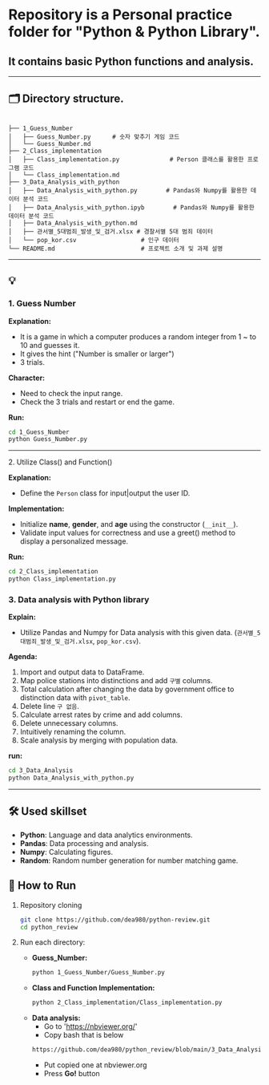 # Repository is a Personal practice folder for "Python & Python Library". 
## It contains basic Python functions and analysis.
---

## 🗂 Directory structure.

```

├── 1_Guess_Number
│   ├── Guess_Number.py      # 숫자 맞추기 게임 코드
│   └── Guess_Number.md
├── 2_Class_implementation
│   ├── Class_implementation.py              # Person 클래스를 활용한 프로그램 코드
│   └── Class_implementation.md            
├── 3_Data_Analysis_with_python
│   ├── Data_Analysis_with_python.py        # Pandas와 Numpy를 활용한 데이터 분석 코드
│   ├── Data_Analysis_with_python.ipyb        # Pandas와 Numpy를 활용한 데이터 분석 코드
│   ├── Data_Analysis_with_python.md        
│   ├── 관서별_5대범죄_발생_및_검거.xlsx # 경찰서별 5대 범죄 데이터
│   └── pop_kor.csv                  # 인구 데이터
└── README.md                        # 프로젝트 소개 및 과제 설명
```

---

## 💡 

### 1. Guess Number

**Explanation:**

- It is a game in which a computer produces a random integer from 1 ~ to 10 and guesses it.
- It gives the hint ("Number is smaller or larger")
- 3 trials.

**Character:**

- Need to check the input range.
- Check the 3 trials and restart or end the game.

**Run:**

```bash
cd 1_Guess_Number
python Guess_Number.py
```

---

2️. Utilize Class() and Function()

**Explanation:**

- Define the `Person` class for input|output the user ID.

**Implementation:**

- Initialize **name**, **gender**, and **age** using the constructor (`__init__`).
- Validate input values for correctness and use a greet() method to display a personalized message.

**Run:**

```bash
cd 2_Class_implementation
python Class_implementation.py
```

### 3. Data analysis with Python library

**Explain:**

- Utilize Pandas and Numpy for Data analysis with this given data. (`관서별_5대범죄_발생_및_검거.xlsx`, `pop_kor.csv`).

**Agenda:**

1. Import and output data to DataFrame.
2. Map police stations into distinctions and add `구별` columns.
3. Total calculation after changing the data by government office to distinction data with `pivot_table`.
4. Delete line `구 없음`.
5. Calculate arrest rates by crime and add columns.
6. Delete unnecessary columns.
7. Intuitively renaming the column.
8. Scale analysis by merging with population data.

**run:**

```bash
cd 3_Data_Analysis
python Data_Analysis_with_python.py
```

---

## 🛠 Used skillset

- **Python**: Language and data analytics environments.
- **Pandas**: Data processing and analysis.
- **Numpy**: Calculating figures.
- **Random**: Random number generation for number matching game.

## 🚀 How to Run

1. Repository cloning
    
    ```bash
    git clone https://github.com/dea980/python-review.git
    cd python_review
    ```
    
2. Run each directory:
    - **Guess_Number:**
      ```bash
      python 1_Guess_Number/Guess_Number.py
      ```
    - **Class and Function Implementation:**
      ```bash
      python 2_Class_implementation/Class_implementation.py
      ```
    - **Data analysis:** 
      - Go to 'https://nbviewer.org/'
      - Copy bash that is below
      ```bash
      https://github.com/dea980/python_review/blob/main/3_Data_Analysis_with_python/Data_Analysis_with_python.ipynb
      ```
      - Put copied one at nbviewer.org
      - Press **Go!** button
